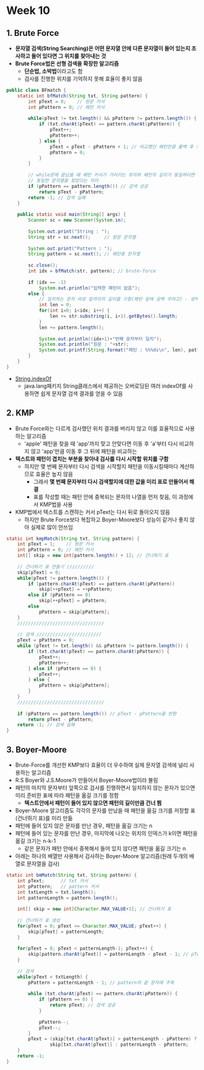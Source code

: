 # Week 10 

## 1. Brute Force 

* **문자열 검색(String Searching)은 어떤 문자열 안에 다른 문자열이 들어 있는지 조사하고 들어 있다면 그 위치를 찾아내는 것**
* **Brute Force법은 선형 검색을 확장한 알고리즘**
  * **단순법, 소박법**이라고도 함
  * 검사를 진행한 위치를 기억하지 못해 효율이 좋지 않음

```java
public class BFmatch {
	static int bfMatch(String txt, String pattern) {
		int pText = 0;    // 원문 커서
		int pPattern = 0; // 패턴 커서
		
		while(pText != txt.length() && pPattern != pattern.length()) {
			if (txt.charAt(pText) == pattern.charAt(pPattern)) {
				pText++;
				pPattern++;
			} else {
				pText = pText - pPattern + 1; // 비교했던 패턴만큼 롤백 후 오른쪽 이동
				pPattern = 0;
			}
		}
		
		// while문에 끝났을 때 패턴 커서가 가리키는 위치와 패턴의 길이가 동일하다면
		// 동일한 문자열을 찾았다는 의미
		if (pPattern == pattern.length()) // 검색 성공
			return pText - pPattern;
		return -1; // 검색 실패
	}
	
	public static void main(String[] args) {
		Scanner sc = new Scanner(System.in);
		
		System.out.print("String : ");
		String str = sc.next();     // 원문 문자열
		
		System.out.print("Pattern : ");
		String pattern = sc.next(); // 패턴용 문자열
		
		sc.close();
		int idx = bfMatch(str, pattern); // brute-force
		
		if (idx == -1) 
			System.out.println("입력한 패턴이 없음");
		else {
			// 일치하는 문자 바로 앞까지의 길이를 구함(패턴 앞에 공백 주려고) - 생략가능한 
			int len = 0;
			for(int i=0; i<idx; i++) {
				len += str.substring(i, i+1).getBytes().length;
			}
			len += pattern.length();
			
			System.out.println((idx+1)+"번째 문자부터 일치");
			System.out.println("원문 : "+str);
			System.out.printf(String.format("패턴 : %%%ds\n", len), pattern);
		}
	}
}
```

* [String.indexOf](https://docs.oracle.com/javase/8/docs/api/java/lang/String.html)
  * java.lang패키지 String클래스에서 제공하는 오버로딩된 여러 indexOf를 사용하면 쉽게 문자열 검색 결과를 얻을 수 있음

## 2. KMP

* Brute Force와는 다르게 검사했던 위치 결과를 버리지 않고 이를 효율적으로 사용하는 알고리즘
  * 'apple' 패턴을 찾을 때 'app'까지 맞고 안맞다면 이동 후 'a'부터 다시 비교하지 않고 'app'만큼 이동 후 그 뒤에 패턴을 비교하는 
* **텍스트와 패턴이 겹치는 부분을 찾아내 검사를 다시 시작할 위치를 구함**
  * 하지만 몇 번째 문자부터 다시 검색을 시작할지 패턴을 이동시킬때마다 계산하므로 효율은 높지 않음
    * 그래서 **몇 번째 문자부터 다시 검색할지에 대한 값을 미리 표로 만들어서 해결**
    * 표를 작성할 때는 패턴 안에 중복되는 문자의 나열을 먼저 찾음, 이 과정에서 KMP법을 사용
* KMP법에서 텍스트를 스캔하는 커서 pText는 다시 뒤로 돌아오지 않음
  * 하지만 Brute Force보다 복잡하고 Boyer-Moore보다 성능이 같거나 좋지 않아 실제로 많이 안쓰임

```java
static int kmpMatch(String txt, String pattern) {
	int pText = 1;    // 원문 커서
	int pPattern = 0; // 패턴 커서
	int[] skip = new int[pattern.length() + 1]; // 건너뛰기 표
	
	// 건너뛰기 표 만들기 //////////
	skip[pText] = 0;
	while(pText != pattern.length()) {
		if (pattern.charAt(pText) == pattern.charAt(pPattern))
			skip[++pText] = ++pPattern;
		else if (pPattern == 0)
			skip[++pText] = pPattern;
		else
			pPattern = skip[pPattern];
	} 
    ////////////////////////////////
	
	// 검색 ////////////////////////
	pText = pPattern = 0;
	while (pText != txt.length() && pPattern != pattern.length()) {
		if (txt.charAt(pText) == pattern.charAt(pPattern)) {
			pText++;
			pPattern++;
		} else if (pPattern == 0) {
			pText++;
		} else {
			pPattern = skip[pPattern];
		}
	}
    ////////////////////////////////
	
	if (pPattern == pattern.length()) // pText - pPattern을 반환
		return pText - pPattern;
	return -1; // 검색 실패
}
```


## 3. Boyer-Moore

* Brute-Force를 개선한 KMP보다 효율이 더 우수하여 실제 문자열 검색에 널리 사용하는 알고리즘
* R.S Boyer와 J.S.Moore가 만들어서 Boyer-Moore법이라 불림
* 패턴의 마지막 문자부터 앞쪽으로 검사를 진행하면서 일치하지 않는 문자가 있으면 미리 준비한 표에 따라 패턴을 옮길 크기를 정함
  * **텍스트안에서 패턴이 들어 있지 않으면 패턴의 길이만큼 건너 뜀**
* Boyer-Moore 알고리즘도 각각의 문자를 만났을 때 패턴을 옮길 크기를 저장할 표(건너뛰기 표)를 미리 만듦
* 패턴에 들어 있지 않은 문자를 만난 경우, 패턴을 옮길 크기는 n
* 패턴에 들어 있는 문자를 만난 경우, 마지막에 나오는 위치의 인덱스가 k이면 패턴을 옮길 크기는 n-k-1
  * 같은 문자가 패턴 안에서 중복해서 들어 있지 않다면 패턴을 옮길 크기는 n
* 아래는 하나의 배열만 사용해서 검사하는 Boyer-Moore 알고리즘(원래 두개의 배열로 문자열을 검사)

```java
static int bmMatch(String txt, String pattern) {
	int pText; 		// txt 커서
	int pPattern;	// pattern 커서
	int txtLength = txt.length();
	int patternLength = pattern.length();
	
	int[] skip = new int[Character.MAX_VALUE+1]; // 건너뛰기 표
	
	// 건너뛰기 표 생성
	for(pText = 0; pText <= Character.MAX_VALUE; pText++) {
		skip[pText] = patternLength;
	}
	
	for(pText = 0; pText < patternLength-1; pText++) {
		skip[pattern.charAt(pText)] = patternLength - pText - 1; // pText == patternLength - 1
	}
	
	// 검색
	while(pText < txtLength) {
		pPattern = patternLength - 1; // pattern의 끝 문자에 주목
		
		while (txt.charAt(pText) == pattern.charAt(pPattern)) {
			if (pPattern == 0) {
				return pText; // 검색 성공
			}
			
			pPattern--;
			pText--;
		}
		pText = (skip[txt.charAt(pText)] > patternLength - pPattern) ?
				skip[txt.charAt(pText)] : patternLength - pPattern;
	}
	return -1;
}
```
